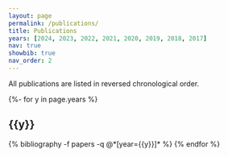 ```yaml
---
layout: page
permalink: /publications/
title: Publications
years: [2024, 2023, 2022, 2021, 2020, 2019, 2018, 2017]
nav: true
showbib: true
nav_order: 2
---
```

All publications are listed in reversed chronological order.

<!-- _pages/publications.md -->
<div class="publications">

{%- for y in page.years %}
  <h2 class="year">{{y}}</h2>
  {% bibliography -f papers -q @*[year={{y}}]* %}
{% endfor %}

</div>
